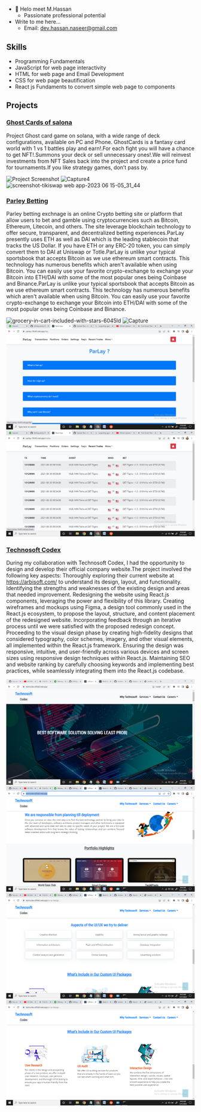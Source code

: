 #
- 👋 Helo meet M.Hassan
  - Passionate professional potential
- Write to me here...
  - Email: dev.hassan.naseer@gmail.com

## Skills

- Programming Fundamentals
- JavaScript for web page interactivity
- HTML for web page and Email Development
- CSS for web page beautification
- React js Fundaments to convert simple web page to components

## Projects
### [Ghost Cards of salona](https://github.com/muhammad-hassan-naseer/ghost-cards)

Project Ghost card game on solana, with a wide range of deck configurations, available on PC and Phone. GhostCards is a fantasy card world with 1 vs 1 battles play and earn!.For each fight you will have a chance to get NFT!.Summons your deck or sell unnecessary ones!.We will reinvest investments from NFT Sales back into the project and create a price fund for tournaments.If you like strategy games, don’t pass by.

![Project Screenshot](https://github.com/muhammad-hassan-naseer/ghost-cards/assets/136330886/a4367087-530b-4efc-a74d-8482be7fa72b)
![Capture4](https://github.com/muhammad-hassan-naseer/ghost-cards/assets/136330886/e1b93b17-aeca-4cea-bdb8-4b81204a0459)
![screenshot-tikiswap web app-2023 06 15-05_31_44](https://github.com/muhammad-hassan-naseer/ghost-cards/assets/136330886/e8833366-f034-4776-bf4f-ad4b8540978b)

### [Parley Betting](https://github.com/muhammad-hassan-naseer/parley)

Parley betting exchnage is an online Crypto betting site or platform that allow users to bet and gamble using cryptocurrencies such as Bitcoin, Ethereum, Litecoin, and others. The site leverage blockchain technology to offer secure, transparent, and decentralized betting experiences.ParLay presently uses ETH as well as DAI which is the leading stablecoin that tracks the US Dollar. If you have ETH or any ERC-20 token, you can simply convert them to DAI at Uniswap or Totle.ParLay is unlike your typical sportsbook that accepts Bitcoin as we use ethereum smart contracts. This technology has numerous benefits which aren't available when using Bitcoin. You can easily use your favorite crypto-exchange to exchange your Bitcoin into ETH/DAI with some of the most popular ones being Coinbase and Binance.ParLay is unlike your typical sportsbook that accepts Bitcoin as we use ethereum smart contracts. This technology has numerous benefits which aren't available when using Bitcoin. You can easily use your favorite crypto-exchange to exchange your Bitcoin into ETH/DAI with some of the most popular ones being Coinbase and Binance.


![grocery-in-cart-included-with-stars-6045ld](https://github.com/muhammad-hassan-naseer/parley/assets/136330886/fef71444-762d-41ce-a7ab-2adcb0ba691a)
![Capture](https://github.com/muhammad-hassan-naseer/parley/assets/136330886/9bb5ad5d-6d0c-4168-b129-c0eaf975f71d)
![Capture](https://github.com/muhammad-hassan-naseer/muhammad-hassan-naseer/blob/main/Screenshot%20(302).png)
![Capture](https://github.com/muhammad-hassan-naseer/muhammad-hassan-naseer/blob/main/Screenshot%20(303).png)

### [Technosoft Codex](https://github.com/muhammad-hassan-naseer/technosoftCodex)

During my collaboration with Technosoft Codex, I had the opportunity to design and develop their official company website.The project involved the following key aspects:
Thoroughly exploring their current website at https://arbisoft.com/ to understand its design, layout, and functionality.
Identifying the strengths and weaknesses of the existing design and areas that needed improvement.
Redesigning the website using React.js components, leveraging the power and flexibility of this library.
Creating wireframes and mockups using Figma, a design tool commonly used in the React.js ecosystem, to propose the layout, structure, and content placement of the redesigned website.
Incorporating feedback through an iterative process until we were satisfied with the proposed redesign concept.
Proceeding to the visual design phase by creating high-fidelity designs that considered typography, color schemes, imagery, and other visual elements, all implemented within the React.js framework.
Ensuring the design was responsive, intuitive, and user-friendly across various devices and screen sizes using responsive design techniques within React.js.
Maintaining SEO and website ranking by carefully choosing keywords and implementing best practices, while seamlessly integrating them into the React.js codebase.


![grocery-in-cart-included-with-stars-6045ld](https://github.com/muhammad-hassan-naseer/technosoftCodex/blob/main/Screenshot%20(304).png)
![Capture](https://github.com/muhammad-hassan-naseer/technosoftCodex/blob/main/Screenshot%20(308).png)
![Capture](https://github.com/muhammad-hassan-naseer/technosoftCodex/blob/main/Screenshot%20(312).png)
![Capture](https://github.com/muhammad-hassan-naseer/technosoftCodex/blob/main/Screenshot%20(313).png)


